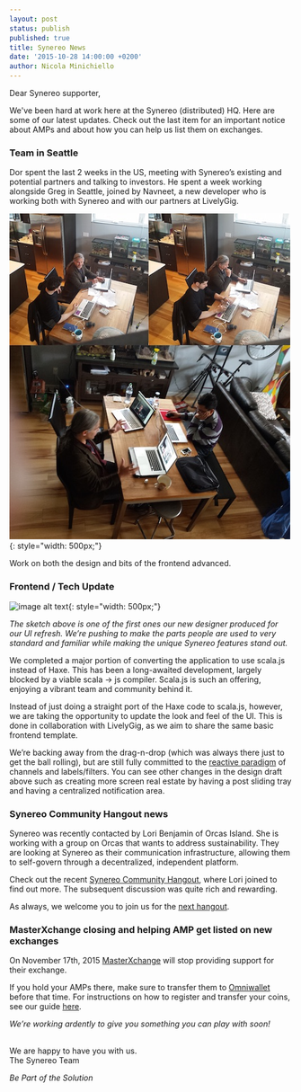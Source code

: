 ```yaml
---
layout: post
status: publish
published: true
title: Synereo News
date: '2015-10-28 14:00:00 +0200'
author: Nicola Minichiello
---
```

Dear Synereo supporter,

We've been hard at work here at the Synereo (distributed) HQ. Here are some of our latest updates. Check out the last item for an important notice about AMPs and about how you can help us list them on exchanges.

### Team in Seattle

Dor spent the last 2 weeks in the US, meeting with Synereo’s existing and potential partners and talking to investors. He spent a week working alongside Greg in Seattle, joined by Navneet, a new developer who is working both with Synereo and with our partners at LivelyGig.

![image alt text](/img/uploads/seattleteam.jpg){: style="width: 500px;"}

Work on both the design and bits of the frontend advanced.

### Frontend / Tech Update

![image alt text](/img/uploads/mockup.png){: style="width: 500px;"}

*The sketch above is one of the first ones our new designer produced for our UI refresh. We’re pushing to make the parts people are used to very standard and familiar while making the unique Synereo features stand out.*

We completed a major portion of converting the application to use scala.js instead of Haxe. This has been a long-awaited development, largely blocked by a viable scala -> js compiler. Scala.js is such an offering, enjoying a vibrant team and community behind it. 

Instead of just doing a straight port of the Haxe code to scala.js, however, we are taking the opportunity to update the look and feel of the UI. This is done in collaboration with LivelyGig, as we aim to share the same basic frontend template.

We’re backing away from the drag-n-drop (which was always there just to get the ball rolling), but are still fully committed to the [reactive paradigm](https://drive.google.com/file/d/0B5I9qM5f_1cfd1VuYWoyWlJBaE0/view?usp=sharing) of channels and labels/filters. You can see other changes in the design draft above such as creating more screen real estate by having a post sliding tray and having a centralized notification area. 

### Synereo Community Hangout news

Synereo was recently contacted by Lori Benjamin of Orcas Island. She is working with a group on Orcas that wants to address sustainability. They are looking at Synereo as their communication infrastructure, allowing them to self-govern through a decentralized, independent platform. 

Check out the recent [Synereo Community Hangout](https://www.youtube.com/watch?v=131BRGMZ-i8), where Lori joined to find out more. The subsequent discussion was quite rich and rewarding. 

As always, we welcome you to join us for the [next hangout](https://plus.google.com/u/0/b/109002904706315055045/events/c7qopskh9ohpdf7j4gfsgpc4750).

### MasterXchange closing and helping AMP get listed on new exchanges

On November 17th, 2015 [MasterXchange](https://masterxchange.com) will stop providing support for their exchange. 

If you hold your AMPs there, make sure to transfer them to [Omniwallet](https://omniwallet.org/) before that time. For instructions on how to register and transfer your coins, see our guide [here](http://blog.synereo.com/2015/10/27/MasterXchange-closing-and-helping-AMPs/).

*We’re working ardently to give you something you can play with soon!*

<BR>
We are happy to have you with us.

<BR>
The Synereo Team

*Be Part of the Solution*




